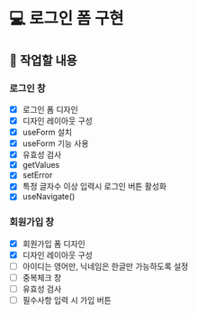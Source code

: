 # 💻 로그인 폼 구현

## 📝 작업할 내용

### 로그인 창

- [x] 로그인 폼 디자인
- [x] 디자인 레이아웃 구성
- [x] useForm 설치
- [x] useForm 기능 사용
- [x] 유효성 검사
- [x] getValues
- [x] setError
- [x] 특정 글자수 이상 입력시 로그인 버튼 활성화
- [x] useNavigate()

### 회원가입 창

- [x] 회원가입 폼 디자인
- [x] 디자인 레이아웃 구성
- [ ] 아이디는 영어만, 닉네임은 한글만 가능하도록 설정
- [ ] 중복체크 창
- [ ] 유효성 검사
- [ ] 필수사항 입력 시 가입 버튼

